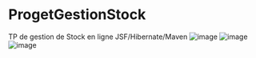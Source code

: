 # ProgetGestionStock
TP de gestion de Stock en ligne JSF/Hibernate/Maven
![image](https://user-images.githubusercontent.com/80573575/119475623-98493c80-bd4d-11eb-9eb8-5b89c7cd3c91.png)
![image](https://user-images.githubusercontent.com/80573575/119475679-a39c6800-bd4d-11eb-90a6-ad8682f39cd2.png)
![image](https://user-images.githubusercontent.com/80573575/119475723-ae56fd00-bd4d-11eb-9e9e-a8ba2268a01b.png)
